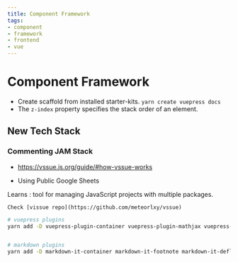 ```yaml
---
title: Component Framework
tags:
- component
- framework
- frontend
- vue
---
```


# Component Framework

<TagLinks />

* Create scaffold from installed starter-kits. <Badge type="tip" vertical="middle" text="For Example," /> `yarn create vuepress docs`
* The `z-index` property specifies the stack order of an element.

<Badge type="tip" vertical="middle" text="For Example," />
<Badge type="error" vertical="middle" text="For Example," />
<Badge type="warning" vertical="middle" text="For Example," />

## New Tech Stack

### Commenting JAM Stack

* https://vssue.js.org/guide/#how-vssue-works

* Using Public Google Sheets

Learns
:   tool for managing JavaScript projects with multiple packages.

    Check [vissue repo](https://github.com/meteorlxy/vssue)


```sh
# vuepress plugins
yarn add -D vuepress-plugin-container vuepress-plugin-mathjax vuepress-plugin-mermaidjs @vuepress/plugin-nprogress vuepress-plugin-auto-sidebar @vuepress/plugin-back-to-top @vuepress/plugin-blog @vuepress/plugin-medium-zoom @vuepress/plugin-last-updated @vuepress/plugin-active-header-links @vuepress/plugin-google-analytics @vuepress/plugin-pwa @dovyp/vuepress-plugin-clipboard-copy sitemap vuepress-plugin-reading-time vuepress-plugin-img-lazy vuepress-plugin-social-share


# markdown plugins
yarn add -D markdown-it-container markdown-it-footnote markdown-it-deflist markdown-it-emoji markdown-it-mark markdown-it-abbr markdown-it-sub markdown-it-sup markdown-it-ins
```

<GChart
  type="ColumnChart"
  :data="[['Year', 'Sales', 'Expenses', 'Profit'], ['2014', 1000, 400, 200], ['2015', 1170, 460, 250], ['2016', 660, 1120, 300], ['2017', 1030, 540, 350]]"
/>

<Vssue :title="$title" />

<Footer />
